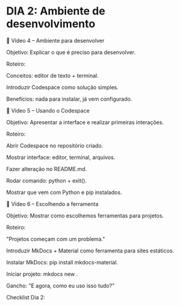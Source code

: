 # DIA 2: Ambiente de desenvolvimento

🎥 Vídeo 4 – Ambiente para desenvolver

Objetivo: Explicar o que é preciso para desenvolver.

Roteiro:

Conceitos: editor de texto + terminal.

Introduzir Codespace como solução simples.

Benefícios: nada para instalar, já vem configurado.

🎥 Vídeo 5 – Usando o Codespace

Objetivo: Apresentar a interface e realizar primeiras interações.

Roteiro:

Abrir Codespace no repositório criado.

Mostrar interface: editor, terminal, arquivos.

Fazer alteração no README.md.

Rodar comando: python + exit().

Mostrar que vem com Python e pip instalados.

🎥 Vídeo 6 – Escolhendo a ferramenta

Objetivo: Mostrar como escolhemos ferramentas para projetos.

Roteiro:

"Projetos começam com um problema."

Introduzir MkDocs + Material como ferramenta para sites estáticos.

Instalar MkDocs: pip install mkdocs-material.

Iniciar projeto: mkdocs new .

Gancho: "E agora, como eu uso isso tudo?"

Checklist Dia 2: